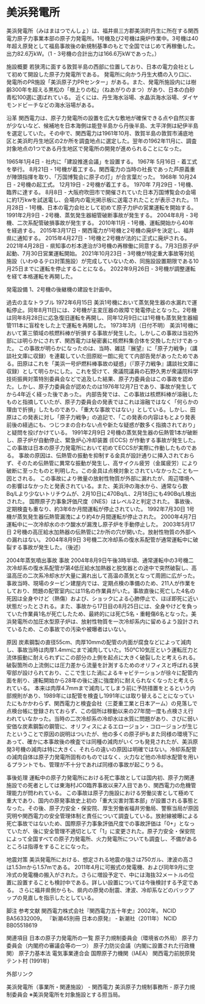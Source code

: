 # 美浜発電所

美浜発電所（みはまはつでんしょ）は、福井県三方郡美浜町丹生に所在する関西電力原子力事業本部の原子力発電所。1号機及び2号機は廃炉作業中。3号機は40年超え原発として福島事故後の新規制基準のもとで全国ではじめて再稼働した。出力82.6万kW。（1 - 3号機の合計出力は166.6万kWであった。）

施設概要
若狭湾に面する敦賀半島の西部に位置しており、日本の電力会社として初めて開設した原子力発電所である。
発電所に向かう丹生大橋の入り口に、発電所のPR施設「美浜原子力PRセンター」がある。また、発電所施設内には樹齢300年を超える黒松の「根上りの松」（ねあがりのまつ）があり、日本の白砂青松100選に選ばれている。
近くには、丹生海水浴場、水晶浜海水浴場、ダイヤモンドビーチなどの海水浴場がある。

沿革
関西電力は、原子力発電所の設置を広大な敷地が確保できる点や自然災害が少ないなど、候補地を日本海側は能登半島から丹後半島、太平洋側は紀伊半島を選定していた。その中で、関西電力は1961年10月、敦賀半島の敦賀市浦底地区と美浜町丹生地区の2か所を調査地点に選定した。翌年の1962年11月に、調査対象地点の1つである丹生地区で発電所の開発が進められることになった。

1965年1月4日 - 社内に「建設推進会議」を設置する。
1967年
5月16日 - 着工式を挙行。
8月21日 - 1号機が着工する。関西電力の当時の社長であった芦原義重が陣頭指揮を取り、「万国博覧会に原子の灯」が合言葉だった。
1968年
10月24日 - 2号機の起工式。
12月19日 - 2号機が着工する。
1970年
7月29日 - 1号機、臨界に達する。
8月8日 - 大阪府吹田市で開催されていた日本万国博覧会の会場に約1万kwを試送電し、会場内の電光掲示板に送電されたことが表示された。
11月28日 - 1号機、日本の電力会社として初めて原子力炉の営業運転を開始する。
1991年2月9日 - 2号機、蒸気発生器細管破断事故が発生する。
2004年8月 - 3号機、二次系配管破損事故が発生する。
2010年11月 - 1号機、運転開始から40年を経過する。
2015年3月17日 - 関西電力が1号機と2号機の廃炉を決定し、福井県に通知する。
2015年4月27日 - 1号機と2号機が法的に正式に廃炉される。
2021年4月28日 - 県知事の杉本達治が3号機の再稼働に同意する。7月3日原子炉起動、7月30日営業運転開始。
2021年10月23日 - 3号機が特定重大事故等対処施設（いわゆるテロ対策施設）が完成していないため、同施設設置期限である10月25日までに運転を停止することになる。
2022年9月26日 - 3号機が調整運転を経て本格運転を再開した。

発電設備
1、2号機の後継機の建設を計画中。

過去の主なトラブル
1972年6月15日
美浜1号機において蒸気発生器の水漏れで運転停止。同年8月11日には、2号機が主変圧器の故障で発電停止となった。2号機は同年8月28日に応急復旧運転を再開し、同年12月9日には1号機も蒸気発生器細管111本に盲栓をした上で運転を再開した。
1973年3月（日付不明）
美浜1号機において第三領域の核燃料棒が折損する事故が発生した。しかしこの事故は当初外部には明らかにされず、関西電力は秘密裏に核燃料集合体を交換しただけであった。
この事故が明らかになったのは、当時、雑誌『展望』に「原子力戦争」（講談社文庫に収録）を連載していた田原総一朗に宛てて内部告発があったためである。田原はこれを「美浜一号炉燃料棒事故の疑惑」（『原子力戦争』講談社文庫に収録）として明らかにした。これを受けて、衆議院議員の石野久男が衆議院科学技術振興対策特別委員会などで追及した結果、原子力委員会はこの事故を認めた。しかし、原子力委員会が認めたのは1976年12月7日であり、事故が発生してから4年近く経った後であった。
内部告発では、この事故は核燃料棒が溶融したものと指摘していたが、原子力委員会の発表ではこれは溶融ではなく「何らかの理由で折損」したものであり、「重大な事故ではない」としている。しかし、田原はこの発表に対し「原子力戦争」の追記で、「この発表の内容はもとより発表前後の経過にも、つじつまの合わない点や新たな疑惑が数多く指摘されており」と疑問を投げかけている。
1991年2月9日
2号機の蒸気発生器の伝熱管1本が破断し、原子炉が自動停止、緊急炉心冷却装置 (ECCS) が作動する事故が発生した。この事故は日本の原子力発電所において初めてECCSが実際に作動したものである。
事故の原因は、伝熱管の振動を抑制する金具が設計通りに挿入されておらず、そのため伝熱管に異常な振動が発生し、高サイクル疲労（金属疲労）により破断に至ったものと判明した。この金具は点検対象とされていなかったことも一因とされる。
この事故により微量の放射性物質が外部に漏れたが、周辺環境への影響はなかったと発表されている。また、美浜沖の海水から、通常なら数Bq/Lより少ないトリチウムが、2月10日に470Bq/L、2月18日にも490Bq/L検出された。
国際原子力事象評価尺度（INES）はレベル2と判定された。
事故後、定期検査も重なり、約3年6か月間運転が停止されていた。
1992年7月30日
1号機が蒸気発生器伝熱管漏洩により約4か月間運転が停止された。
2000年4月7日
運転中に一次冷却水のホウ酸水が漏洩し原子炉を手動停止した。
2003年5月17日
2号機の高圧給水加熱器の伝熱管に2か所の穴が開いた。放射性物質の外部への漏れはない。
2004年8月9日
3号機二次冷却系の復水系配管が通常運転中に破裂する事故が発生した。（後述）

2004年蒸気噴出事故
事故
2004年8月9日午後3時半頃、通常運転中の3号機二次冷却系の復水系配管が第4低圧給水加熱器と脱気器との途中で突然破裂し、高温高圧の二次系冷却水が大量に漏れ出して高温の蒸気となって周囲に広がった。事故当時、現場のタービン建屋内では、定期点検の準備のため、211人が作業をしており、問題の配管室内には11名の作業員がいた。事故直後に死亡した4名の死因は全身やけど（熱傷）および、ショックによる心肺停止で、ほぼ即死に近い状態だったとされる。また、事故から17日目の8月25日には、全身やけどを負っていた作業員1名が死亡したため、最終的には死亡5名・重軽傷6名となった。美浜発電所の加圧水型原子炉は、放射性物質を一次冷却系内に留めるよう設計されているため、この事故での汚染や被曝者はいない。

原因
炭素鋼製の直径55cm、肉厚10mmの配管の内面が腐食などによって減肉し、事故当時は肉厚1.4mmにまで減肉していた。150℃10気圧という運転圧力と流体振動に耐えられずにこの部分の上側を起点に大きく破裂したと考えられる。
破裂箇所の上流側には圧力差から流量を計測するためのオリフィスと呼ばれる狭窄部が設けられており、ここで生じた渦によるキャビテーションが徐々に配管内面を削り、運転開始から28年の後に遂に強度的に耐えられなくなったと考えられている。
本来は肉厚4.7mmまで減肉してしまう前に予防措置をとるという内部規則があり、1989年には配管を検査し1991年には取り替えることになっていたにもかかわらず、関西電力と検査会社（三菱重工業と日本アーム）の見落しで点検台帳に登録されておらず、この個所は稼動以来の27年間一度も点検さえ行われていなかった。当時の二次冷却系の冷却水は水質に問題があり、さびに弱い安価な炭素鋼製の鋼管に、オリフィスによるエロージョン・コロージョンが生じたということで原因の説明はついたが、他の多くの原子炉もまた同様の環境下にあって、確かに本事故後の検査では同種の減肉がいくつも発見されたが、美浜原発3号機の減肉は特に大きく、それらの違いの原因は明確ではない。冷却系配管の減肉自体は原子力発電所固有のものではなく、火力など他の冷却水配管を用いるプラントでも、管理が不十分であれば同様の事故が起こりうる。

事後処理
運転中の原子力発電所における死亡事故としては国内初、原子力関連施設での死者としては東海村JCO臨界事故以来7人目であり、関西電力の危機管理能力が問われている。
この事故は原子力施設における労働災害として極めて重大であり、国内の原発事故史上初の「重大災害対策本部」が設置される事態となった。その後、原子力安全・保安院、厚生労働省福井労働局、警察当局が原因究明や関西電力の安全管理体制と責任について調査している。放射線被曝による死亡事故ではないため、国際原子力事象評価尺度での事故評価は「0+」となっていたが、後に安全管理不適切として「1」に変更された。原子力安全・保安院によって全国すべての原子力発電所、火力発電所についても調査し、不備があるところは指導をすることになった。

地震対策
美浜発電所における、想定される地震の強さは750ガル、津波の高さは1.53mから1.57mである。
2011年4月に可搬式の発電機、および同年9月に空冷式の発電機の搬入がされた。さらに増設予定で、中には海抜32メートルの位置に設置することも検討中である。詳しい設置については今後検討する予定である。
さらに福井県側からも、県内の原発の耐震、津波、冷却系などのバックアップの見直しを指示したとしている。

脚注
参考文献
関西電力株式会社『関西電力五十年史』2002年。 NCID BA56332009。 
『新潮45別冊 日本の原発』 - 新潮社（2011年） NCID BB05518619

関連項目
日本の原子力発電所の一覧
原子力規制委員会（環境省の外局）
原子力委員会（内閣府の審議会等の一つ）
原子力防災会議（内閣に設置された行政機関）
原子力基本法
電気事業連合会
国際原子力機関（IAEA）
関西電力前脱原発テント村 (1991年)

外部リンク

美浜発電所（事業所・関連施設） - 関西電力
美浜原子力規制事務所 - 原子力規制委員会 ※美浜発電所を対象施設とする担当局。